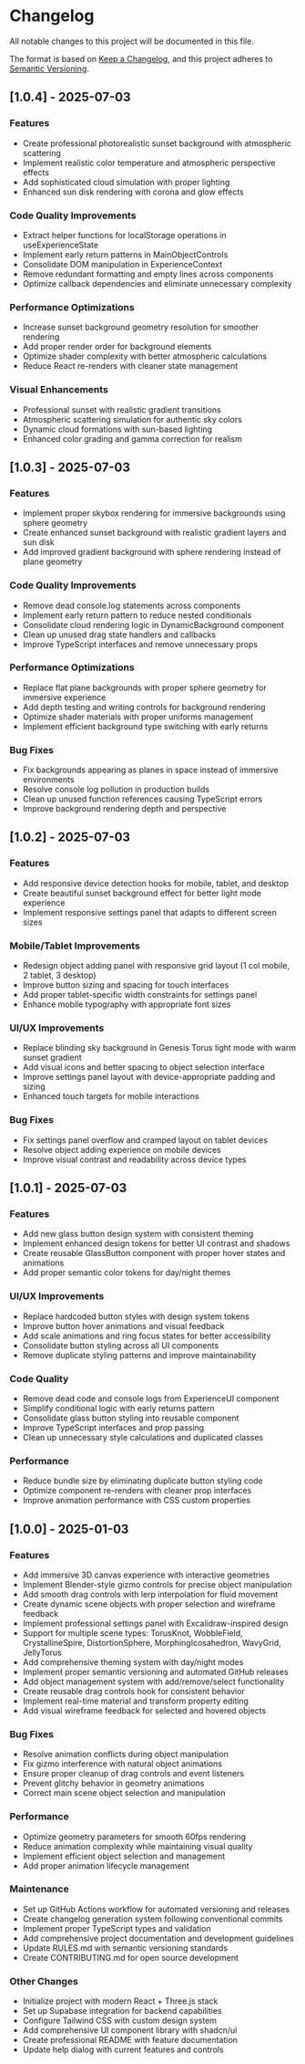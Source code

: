 # Changelog

All notable changes to this project will be documented in this file.

The format is based on [Keep a Changelog](https://keepachangelog.com/en/1.0.0/),
and this project adheres to [Semantic Versioning](https://semver.org/spec/v2.0.0.html).

## [1.0.4] - 2025-07-03

### Features

- Create professional photorealistic sunset background with atmospheric scattering
- Implement realistic color temperature and atmospheric perspective effects
- Add sophisticated cloud simulation with proper lighting
- Enhanced sun disk rendering with corona and glow effects

### Code Quality Improvements

- Extract helper functions for localStorage operations in useExperienceState
- Implement early return patterns in MainObjectControls
- Consolidate DOM manipulation in ExperienceContext
- Remove redundant formatting and empty lines across components
- Optimize callback dependencies and eliminate unnecessary complexity

### Performance Optimizations

- Increase sunset background geometry resolution for smoother rendering
- Add proper render order for background elements
- Optimize shader complexity with better atmospheric calculations
- Reduce React re-renders with cleaner state management

### Visual Enhancements

- Professional sunset with realistic gradient transitions
- Atmospheric scattering simulation for authentic sky colors
- Dynamic cloud formations with sun-based lighting
- Enhanced color grading and gamma correction for realism

## [1.0.3] - 2025-07-03

### Features

- Implement proper skybox rendering for immersive backgrounds using sphere geometry
- Create enhanced sunset background with realistic gradient layers and sun disk
- Add improved gradient background with sphere rendering instead of plane geometry

### Code Quality Improvements

- Remove dead console.log statements across components
- Implement early return pattern to reduce nested conditionals
- Consolidate cloud rendering logic in DynamicBackground component
- Clean up unused drag state handlers and callbacks
- Improve TypeScript interfaces and remove unnecessary props

### Performance Optimizations

- Replace flat plane backgrounds with proper sphere geometry for immersive experience
- Add depth testing and writing controls for background rendering
- Optimize shader materials with proper uniforms management
- Implement efficient background type switching with early returns

### Bug Fixes

- Fix backgrounds appearing as planes in space instead of immersive environments
- Resolve console log pollution in production builds
- Clean up unused function references causing TypeScript errors
- Improve background rendering depth and perspective

## [1.0.2] - 2025-07-03

### Features

- Add responsive device detection hooks for mobile, tablet, and desktop
- Create beautiful sunset background effect for better light mode experience
- Implement responsive settings panel that adapts to different screen sizes

### Mobile/Tablet Improvements

- Redesign object adding panel with responsive grid layout (1 col mobile, 2 tablet, 3 desktop)
- Improve button sizing and spacing for touch interfaces
- Add proper tablet-specific width constraints for settings panel
- Enhance mobile typography with appropriate font sizes

### UI/UX Improvements

- Replace blinding sky background in Genesis Torus light mode with warm sunset gradient
- Add visual icons and better spacing to object selection interface
- Improve settings panel layout with device-appropriate padding and sizing
- Enhanced touch targets for mobile interactions

### Bug Fixes

- Fix settings panel overflow and cramped layout on tablet devices
- Resolve object adding experience on mobile devices
- Improve visual contrast and readability across device types

## [1.0.1] - 2025-07-03

### Features

- Add new glass button design system with consistent theming
- Implement enhanced design tokens for better UI contrast and shadows
- Create reusable GlassButton component with proper hover states and animations
- Add proper semantic color tokens for day/night themes

### UI/UX Improvements

- Replace hardcoded button styles with design system tokens
- Improve button hover animations and visual feedback
- Add scale animations and ring focus states for better accessibility
- Consolidate button styling across all UI components
- Remove duplicate styling patterns and improve maintainability

### Code Quality

- Remove dead code and console logs from ExperienceUI component
- Simplify conditional logic with early returns pattern
- Consolidate glass button styling into reusable component
- Improve TypeScript interfaces and prop passing
- Clean up unnecessary style calculations and duplicated classes

### Performance

- Reduce bundle size by eliminating duplicate button styling code
- Optimize component re-renders with cleaner prop interfaces
- Improve animation performance with CSS custom properties

## [1.0.0] - 2025-01-03

### Features

- Add immersive 3D canvas experience with interactive geometries
- Implement Blender-style gizmo controls for precise object manipulation  
- Add smooth drag controls with lerp interpolation for fluid movement
- Create dynamic scene objects with proper selection and wireframe feedback
- Implement professional settings panel with Excalidraw-inspired design
- Support for multiple scene types: TorusKnot, WobbleField, CrystallineSpire, DistortionSphere, MorphingIcosahedron, WavyGrid, JellyTorus
- Add comprehensive theming system with day/night modes
- Implement proper semantic versioning and automated GitHub releases
- Add object management system with add/remove/select functionality
- Create reusable drag controls hook for consistent behavior
- Implement real-time material and transform property editing
- Add visual wireframe feedback for selected and hovered objects

### Bug Fixes

- Resolve animation conflicts during object manipulation
- Fix gizmo interference with natural object animations
- Ensure proper cleanup of drag controls and event listeners
- Prevent glitchy behavior in geometry animations
- Correct main scene object selection and manipulation

### Performance

- Optimize geometry parameters for smooth 60fps rendering
- Reduce animation complexity while maintaining visual quality
- Implement efficient object selection and management
- Add proper animation lifecycle management

### Maintenance

- Set up GitHub Actions workflow for automated versioning and releases
- Create changelog generation system following conventional commits
- Implement proper TypeScript types and validation
- Add comprehensive project documentation and development guidelines
- Update RULES.md with semantic versioning standards
- Create CONTRIBUTING.md for open source development

### Other Changes

- Initialize project with modern React + Three.js stack
- Set up Supabase integration for backend capabilities
- Configure Tailwind CSS with custom design system
- Add comprehensive UI component library with shadcn/ui
- Create professional README with feature documentation
- Update help dialog with current features and controls